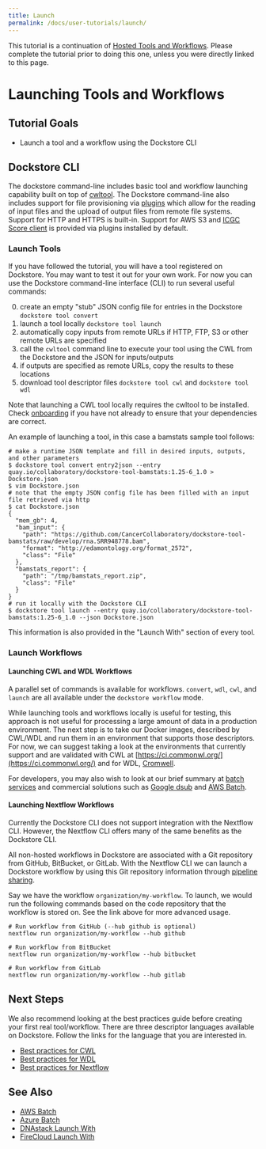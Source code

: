```yaml
---
title: Launch
permalink: /docs/user-tutorials/launch/
---
```

<div class="alert alert-info">
This tutorial is a continuation of <a href="/docs/publisher-tutorials/hosted-tools-and-workflows/">Hosted Tools and Workflows</a>. Please complete the tutorial prior to doing this one, unless you were directly linked to this page.
</div>

# Launching Tools and Workflows
## Tutorial Goals
* Launch a tool and a workflow using the Dockstore CLI

## Dockstore CLI

The dockstore command-line includes basic tool and workflow launching capability built on top of [cwltool](https://github.com/common-workflow-language/cwltool). The Dockstore command-line also includes support for file provisioning via [plugins](https://github.com/ga4gh/dockstore/tree/develop/dockstore-file-plugin-parent) which allow for the reading of input files and the upload of output files from remote file systems. Support for HTTP and HTTPS is built-in. Support for AWS S3 and [ICGC Score client](https://github.com/dockstore/icgc-storage-client-plugin) is provided via plugins installed by default.

### Launch Tools

If you have followed the tutorial, you will have a tool registered on Dockstore. You may want to test it out for your own work. For now you can use the Dockstore command-line interface (CLI) to run several useful commands:

0. create an empty "stub" JSON config file for entries in the Dockstore `dockstore tool convert`
0. launch a tool locally `dockstore tool launch`
  0. automatically copy inputs from remote URLs if HTTP, FTP, S3 or other remote URLs are specified
  0. call the `cwltool` command line to execute your tool using the CWL from the Dockstore and the JSON for inputs/outputs
  0. if outputs are specified as remote URLs, copy the results to these locations
0. download tool descriptor files `dockstore tool cwl` and `dockstore tool wdl`

Note that launching a CWL tool locally requires the cwltool to be installed. Check [onboarding](https://dockstore.org/onboarding) if you have not already to ensure that your dependencies are correct.

An example of launching a tool, in this case a bamstats sample tool follows:

```
# make a runtime JSON template and fill in desired inputs, outputs, and other parameters
$ dockstore tool convert entry2json --entry quay.io/collaboratory/dockstore-tool-bamstats:1.25-6_1.0 > Dockstore.json
$ vim Dockstore.json
# note that the empty JSON config file has been filled with an input file retrieved via http
$ cat Dockstore.json
{
  "mem_gb": 4,
  "bam_input": {
    "path": "https://github.com/CancerCollaboratory/dockstore-tool-bamstats/raw/develop/rna.SRR948778.bam",
    "format": "http://edamontology.org/format_2572",
    "class": "File"
  },
  "bamstats_report": {
    "path": "/tmp/bamstats_report.zip",
    "class": "File"
  }
}
# run it locally with the Dockstore CLI
$ dockstore tool launch --entry quay.io/collaboratory/dockstore-tool-bamstats:1.25-6_1.0 --json Dockstore.json
```

This information is also provided in the "Launch With" section of every tool.

### Launch Workflows
#### Launching CWL and WDL Workflows
A parallel set of commands is available for workflows. `convert`, `wdl`, `cwl`, and `launch` are all available under the `dockstore workflow` mode.

While launching tools and workflows locally is useful for testing, this approach is not useful for processing a large amount of data in a production environment. The next step is to take our Docker images, described by CWL/WDL and run them in an environment that supports those descriptors. For now, we can suggest taking a look at the environments that currently support and are validated with CWL at [https://ci.commonwl.org/](https://ci.commonwl.org/) and for WDL, [Cromwell](https://github.com/broadinstitute/cromwell).

For developers, you may also wish to look at our brief summary at [batch services](/docs/publisher-tutorials/batch-services) and commercial solutions such as [Google dsub](https://github.com/googlegenomics/task-submission-tools) and [AWS Batch](https://aws.amazon.com/batch/).

#### Launching Nextflow Workflows
Currently the Dockstore CLI does not support integration with the Nextflow CLI. However, the Nextflow CLI offers many of the same benefits as the Dockstore CLI.

All non-hosted workflows in Dockstore are associated with a Git repository from GitHub, BitBucket, or GitLab. With the Nextflow CLI we can launch a Dockstore workflow by using this Git repository information through [pipeline sharing](https://www.nextflow.io/docs/latest/sharing.html#pipeline-sharing).

Say we have the workflow `organization/my-workflow`. To launch, we would run the following commands based on the code repository that the workflow is stored on. See the link above for more advanced usage.

```
# Run workflow from GitHub (--hub github is optional)
nextflow run organization/my-workflow --hub github

# Run workflow from BitBucket
nextflow run organization/my-workflow --hub bitbucket

# Run workflow from GitLab
nextflow run organization/my-workflow --hub gitlab
```

## Next Steps

We also recommend looking at the best practices guide before creating your first real tool/workflow.
There are three descriptor languages available on Dockstore. Follow the links for the language that you are interested in.
* [Best practices for CWL](/docs/publisher-tutorials/best-practices/)
* [Best practices for WDL](/docs/publisher-tutorials/wdl-best-practices/)
* [Best practices for Nextflow](/docs/publisher-tutorials/nfl-best-practices/)


## See Also
* [AWS Batch](/docs/publisher-tutorials/aws-batch/)
* [Azure Batch](/docs/publisher-tutorials/azure-batch/)
* [DNAstack Launch With](/docs/user-tutorials/dnastack-launch-with/)
* [FireCloud Launch With](/docs/user-tutorials/firecloud-launch-with/)
